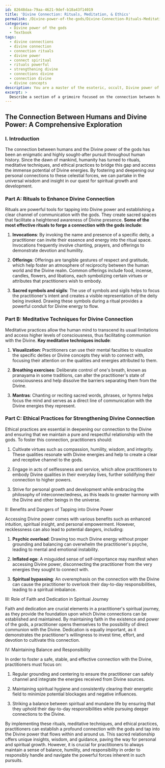```yaml
---
id: 82648daa-79aa-4621-9def-b18a43f14019
title: 'Divine Connection: Rituals, Meditation, & Ethics'
permalink: /Divine-power-of-the-gods/Divine-Connection-Rituals-Meditation-Ethics/
categories:
  - Divine power of the gods
  - Textbook
tags:
  - divine connections
  - divine connection
  - connection rituals
  - divine power
  - connect spiritual
  - rituals powerful
  - strengthening divine
  - connections divine
  - connection divine
  - divine concepts
description: You are a master of the esoteric, occult, Divine power of the gods and education, you have written many textbooks on the subject in ways that provide students with rich and deep understanding of the subject. You are being asked to write textbook-like sections on a topic and you do it with full context, explainability, and reliability in accuracy to the true facts of the topic at hand, in a textbook style that a student would easily be able to learn from, in a rich, engaging, and contextual way. Always include relevant context (such as formulas and history), related concepts, and in a way that someone can gain deep insights from.
excerpt: > 
  Describe a section of a grimoire focused on the connection between humans and the Divine power of the gods, including rituals, meditative techniques, and ethical practices to strengthen and enhance this bond. Explain the benefits and potential dangers of tapping into Divine power, as well as the role of faith and dedication in a practitioner's spiritual journey. Additionally, provide insights on how to maintain balance and responsibility while working with such energies.
---
```


## The Connection Between Humans and Divine Power: A Comprehensive Exploration

### I. Introduction

The connection between humans and the Divine power of the gods has been an enigmatic and highly sought-after pursuit throughout human history. Since the dawn of mankind, humanity has turned to rituals, meditative techniques, and ethical practices to bridge this gap and access the immense potential of Divine energies. By fostering and deepening our personal connections to these celestial forces, we can partake in the universal wisdom and insight in our quest for spiritual growth and development.

### Part A: Rituals to Enhance Divine Connection

Rituals are powerful tools for tapping into Divine power and establishing a clear channel of communication with the gods. They create sacred spaces that facilitate a heightened awareness of Divine presence. **Some of the most effective rituals to forge a connection with the gods include**:

1. **Invocations**: By invoking the name and presence of a specific deity, a practitioner can invite their essence and energy into the ritual space. Invocations frequently involve chanting, prayers, and offerings to demonstrate devotion and humility.

2. **Offerings**: Offerings are tangible gestures of respect and gratitude, which help foster an atmosphere of reciprocity between the human world and the Divine realm. Common offerings include food, incense, candles, flowers, and libations, each symbolizing certain virtues or attributes that practitioners wish to embody.

3. **Sacred symbols and sigils**: The use of symbols and sigils helps to focus the practitioner's intent and creates a visible representation of the deity being invoked. Drawing these symbols during a ritual provides a powerful conduit for Divine energy to flow.

### Part B: Meditative Techniques for Divine Connection

Meditative practices allow the human mind to transcend its usual limitations and access higher levels of consciousness, thus facilitating communion with the Divine. **Key meditative techniques include**:

1. **Visualization**: Practitioners can use their mental faculties to visualize the specific deities or Divine concepts they wish to connect with, focusing their attention on the qualities and energies attributed to them.

2. **Breathing exercises**: Deliberate control of one's breath, known as pranayama in some traditions, can alter the practitioner's state of consciousness and help dissolve the barriers separating them from the Divine.

3. **Mantras**: Chanting or reciting sacred words, phrases, or hymns helps focus the mind and serves as a direct line of communication with the Divine energies they represent.

### Part C: Ethical Practices for Strengthening Divine Connection

Ethical practices are essential in deepening our connection to the Divine and ensuring that we maintain a pure and respectful relationship with the gods. To foster this connection, practitioners should:

1. Cultivate virtues such as compassion, humility, wisdom, and integrity. These qualities resonate with Divine energies and help to create a clear and receptive channel to the gods.

2. Engage in acts of selflessness and service, which allow practitioners to embody Divine qualities in their everyday lives, further solidifying their connection to higher powers.

3. Strive for personal growth and development while embracing the philosophy of interconnectedness, as this leads to greater harmony with the Divine and other beings in the universe.

II: Benefits and Dangers of Tapping into Divine Power

Accessing Divine power comes with various benefits such as enhanced intuition, spiritual insight, and personal empowerment. However, recklessness can also lead to potential dangers, including:

1. **Psychic overload**: Drawing too much Divine energy without proper grounding and balancing can overwhelm the practitioner's psyche, leading to mental and emotional instability.

2. **Inflated ego**: A misguided sense of self-importance may manifest when accessing Divine power, disconnecting the practitioner from the very energies they sought to connect with.

3. **Spiritual bypassing**: An overemphasis on the connection with the Divine can cause the practitioner to overlook their day-to-day responsibilities, leading to a spiritual imbalance.

III: Role of Faith and Dedication in Spiritual Journey

Faith and dedication are crucial elements in a practitioner's spiritual journey, as they provide the foundation upon which Divine connections can be established and maintained. By maintaining faith in the existence and power of the gods, a practitioner opens themselves to the possibility of direct communion with the Divine. Dedication is equally important, as it demonstrates the practitioner's willingness to invest time, effort, and devotion to cultivate this connection.

IV: Maintaining Balance and Responsibility

In order to foster a safe, stable, and effective connection with the Divine, practitioners must focus on:

1. Regular grounding and centering to ensure the practitioner can safely channel and integrate the energies received from Divine sources.

2. Maintaining spiritual hygiene and consistently clearing their energetic field to minimize potential blockages and negative influences.

3. Striking a balance between spiritual and mundane life by ensuring that they uphold their day-to-day responsibilities while pursuing deeper connections to the Divine.

By implementing these rituals, meditative techniques, and ethical practices, practitioners can establish a profound connection with the gods and tap into the Divine power that flows within and around us. This sacred relationship offers unique insights, wisdom, and guidance, paving the way for personal and spiritual growth. However, it is crucial for practitioners to always maintain a sense of balance, humility, and responsibility in order to responsibly handle and navigate the powerful forces inherent in such pursuits.
